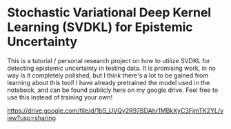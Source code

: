 # Stochastic Variational Deep Kernel Learning (SVDKL) for Epistemic Uncertainty

This is a tutorial / personal research project on how to utilize SVDKL for detecting epistemic uncertainty in testing data. 
It is promising work, in no way is it completely polished, but I think there's a lot to be gained from learning about this tool!
I have already pretrained the model used in the notebook, and can be found publicly here on my google drive. Feel free to use this 
instead of training your own!

https://drive.google.com/file/d/1bS_UVQy2R97BDAhr1MBkXyC3FjmTK2YL/view?usp=sharing
